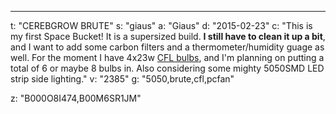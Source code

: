 ---
t: "CEREBGROW BRUTE"
s: "giaus"
a: "Giaus"
d: "2015-02-23"
c: "This is my first Space Bucket! It is a supersized build. <strong>I still have to clean it up a bit</strong>, and I want to add some carbon filters and a thermometer/humidity guage as well. For the moment I have 4x23w <a href='https://amzn.to/3jMfTYw'>CFL bulbs</a>, and I'm planning on putting a total of 6 or maybe 8 bulbs in. Also considering some mighty 5050SMD LED strip side lighting."
v: "2385"
g: "5050,brute,cfl,pcfan"

z: "B000O8I474,B00M6SR1JM"
